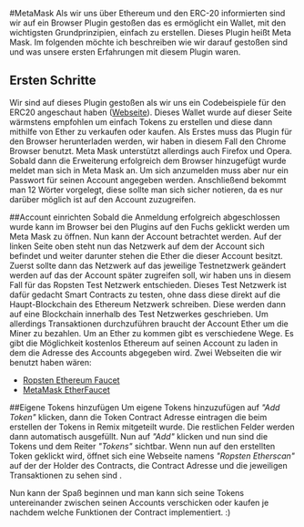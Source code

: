 #MetaMask
Als wir uns über Ethereum und den ERC-20 informierten sind wir auf ein  Browser Plugin gestoßen das es ermöglicht ein Wallet, mit den wichtigsten Grundprinzipien, einfach zu erstellen. Dieses Plugin heißt Meta Mask. Im folgenden möchte ich beschreiben wie wir darauf gestoßen sind und was unsere ersten Erfahrungen mit diesem Plugin waren.

## Ersten Schritte
Wir sind auf dieses Plugin gestoßen als wir uns ein Codebeispiele für den ERC20 angeschaut haben ([Webseite](https://steemit.com/ethereum/@maxnachamkin/how-to-create-your-own-ethereum-token-in-an-hour-erc20-verified)). Dieses Wallet wurde auf dieser Seite wärmstens empfohlen um einfach Tokens zu erstellen und diese dann mithilfe von Ether zu verkaufen oder kaufen.
Als Erstes muss das Plugin für den Browser herunterladen werden, wir haben in diesem Fall den Chrome Browser benutzt. Meta Mask unterstützt allerdings auch Firefox und Opera. 
Sobald dann die Erweiterung erfolgreich dem Browser hinzugefügt wurde meldet man sich in Meta Mask an. Um sich anzumelden muss aber nur ein Passwort für seinen Account angegeben werden. Anschließend bekommt man 12 Wörter vorgelegt, diese sollte man sich sicher notieren, da es nur darüber möglich ist auf den Account zuzugreifen.

##Account einrichten
Sobald die Anmeldung erfolgreich abgeschlossen wurde kann im Browser bei den Plugins auf den Fuchs geklickt werden um Meta Mask zu öffnen. Nun kann der Account betrachtet werden. Auf der linken Seite oben steht nun das Netzwerk auf dem der Account sich befindet und weiter darunter stehen die Ether die dieser Account besitzt.
Zuerst sollte dann das Netzwerk auf das jeweilige Testnetzwerk geändert werden auf das der Account später zugreifen soll, wir haben uns in diesem Fall für das Ropsten Test Netzwerk entschieden. Dieses Test Netzwerk ist dafür gedacht Smart Contracts zu testen, ohne dass diese direkt auf die Haupt-Blockchain des Ethereum Netzwerk schreiben. Diese werden dann auf eine Blockchain innerhalb des Test Netzwerkes geschrieben.
Um allerdings Transaktionen durchzuführen braucht der Account Ether um die Miner zu bezahlen. Um an Ether zu kommen gibt es verschiedene Wege. Es gibt die Möglichkeit  kostenlos Ethereum auf seinen Account zu laden in dem die Adresse des Accounts abgegeben wird. 
Zwei Webseiten die wir benutzt haben wären: 

- [Ropsten Ethereum Faucet](https://faucet.ropsten.be/) 
- [MetaMask EtherFaucet](https://faucet.metamask.io/)

##Eigene Tokens hinzufügen
Um eigene Tokens hinzuzufügen auf _"Add Token"_ klicken, dann die Token Contract Adresse eintragen die beim erstellen der Tokens in Remix mitgeteilt wurde. Die restlichen Felder werden dann automatisch ausgefüllt. Nun auf _"Add"_ klicken und nun sind die Tokens und dem Reiter _"Tokens"_ sichtbar.
Wenn nun auf den erstellten Token geklickt wird, öffnet sich eine Webseite namens _"Ropsten Etherscan"_ auf der der Holder des Contracts, die Contract Adresse und die jeweiligen Transaktionen zu sehen sind .


Nun kann der Spaß beginnen und man kann sich seine Tokens untereinander zwischen seinen Accounts verschicken oder kaufen je nachdem welche Funktionen der Contract implementiert.  :)